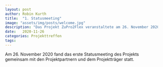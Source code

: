 ```yaml
---
layout: post
author: Robin Kurth
title:  "1. Statusmeeting"
image: "assets/img/posts/welcome.jpg"
description: "Das Projekt ZuPro2Flex veranstaltete am 26. November 2020 erfolgreich das erste Statusmeeting."
date:   2020-11-26
categories: Projekttreffen
tags:
---
```


Am 26. November 2020 fand das erste Statusmeeting des Projekts gemeinsam mit den Projektpartnern und dem Projektträger statt.
